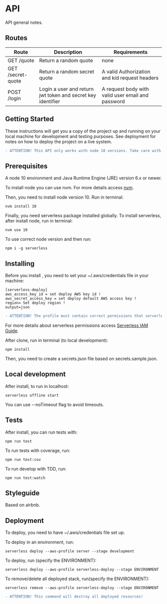 # API
API general notes.

## Routes
| Route | Description | Requirements  |
|---|---|---|
| GET /quote | Return a random quote | none |
| GET /secret-quote | Return a random secret quote | A valid Authorization and kid request headers|
| POST /login | Login a user and return jwt token and secret key identifier| A request body with valid user email and password|

## Getting Started

These instructions will get you a copy of the project up and running on your local machine for development and testing purposes. See deployment for notes on how to deploy the project on a live system.

```diff
- ATTENTION! This API only works with node 10 versions. Take care with node version that are you running, this can cause a lot of errors.
```

## Prerequisites

A node 10 environment and Java Runtime Engine (JRE) version 6.x or newer.

To install node you can use nvm. For more details access [nvm](https://github.com/nvm-sh/nvm).

Then, you need to install node version 10. Run in terminal:
```
nvm install 10
```
Finally, you need serverless package installed globally.
To install serverless, after install node, run in terminal:
```
nvm use 10
```
To use correct node version and then run:
```
npm i -g serverless
```

## Installing

Before you install , you need to set your ~/.aws/credentials file in your machine:
```
[serverless-deploy]
aws_access_key_id = set deploy AWS key id !
aws_secret_access_key = set deploy default AWS access key !
region= Set deploy region !
output=json
```

```diff
- ATTENTION! The profile must contain correct permissions that serverless needs.
```
For more details about serverless permissions access [Serverless IAM Guide](https://serverless.com/framework/docs/providers/aws/guide/iam/).

After clone, run in terminal (to local development):
```
npm install
```

Then, you need to create a secrets.json file based on secrets.sample.json.

## Local development
After install, to run in localhost:
```
serverless offline start
```
You can use --noTimeout flag to avoid timeouts.

## Tests
After install, you can run tests with:
```
npm run test
```
To run tests with coverage, run:
```
npm run test:cov
```
To run develop with TDD, run:
```
npm run test:watch
```

## Styleguide
Based on airbnb.

## Deployment
To deploy, you need to have ~/.aws/credentials file set up.

To deploy in an environment, run:
```
serverless deploy --aws-profile server --stage development
```

To deploy, run (specify the ENVIRONMENT):
```
serverless deploy --aws-profile serverless-deploy --stage ENVIRONMENT
```

To remove/delete all deployed stack, run(specify the ENVIRONMENT):
```
serverless remove --aws-profile serverless-deploy --stage ENVIRONMENT
```
```diff
- ATTENTION! This command will destroy all deployed resources!
```
